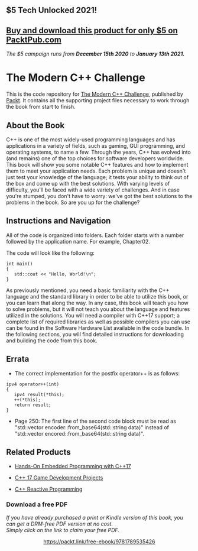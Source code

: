 ## $5 Tech Unlocked 2021!
[Buy and download this product for only $5 on PacktPub.com](https://www.packtpub.com/)
-----
*The $5 campaign         runs from __December 15th 2020__ to __January 13th 2021.__*

# The Modern C++ Challenge
This is the code repository for [The Modern C++ Challenge](https://www.packtpub.com/product/the-modern-c-challenge/9781788993869), published by [Packt](https://www.packtpub.com/?utm_source=github). It contains all the supporting project files necessary to work through the book from start to finish.
## About the Book
C++ is one of the most widely-used programming languages and has applications in a variety of fields, such as gaming, GUI programming, and operating systems, to name a few. Through the years, C++ has evolved into (and remains) one of the top choices for software developers worldwide. This book will show you some notable C++ features and how to implement them to meet your application needs. Each problem is unique and doesn't just test your knowledge of the language; it tests your ability to think out of the box and come up with the best solutions. With varying levels of difficulty, you'll be faced with a wide variety of challenges. And in case you're stumped, you don't have to worry: we've got the best solutions to the problems in the book. So are you up for the challenge?

## Instructions and Navigation
All of the code is organized into folders. Each folder starts with a number followed by the application name. For example, Chapter02.



The code will look like the following:
```
int main()
{
   std::cout << "Hello, World!\n";
}
```

As previously mentioned, you need a basic familiarity with the C++ language and the standard library in order to be able to utilize this book, or you can learn that along the way. In any case, this book will teach you how to solve problems, but it will not teach you about the language and features utilized in the solutions. You will need a compiler with C++17 support; a complete list of required libraries as well as possible compilers you can use can be found in the Software Hardware List available in the code bundle. In the following sections, you will find detailed instructions for downloading and building the code from this book.

## Errata
* The correct implementation for the postfix operator++ is as follows:
```
ipv4 operator++(int)
{
   ipv4 result(*this);
   ++(*this);
   return result;
}
```
* Page 250: The first line of the second code block must be read as "std::vector encoder::from_base64(std::string data)" instead of "std::vector encored::from_base64(std::string data)".

## Related Products
* [Hands-On Embedded Programming with C++17](https://www.packtpub.com/application-development/hands-embedded-programming-c17?utm_source=github&utm_medium=repository&utm_campaign=9781788629300)

* [C++ 17 Game Development Projects](https://www.packtpub.com/game-development/c-17-game-development-projects?utm_source=github&utm_medium=repository&utm_campaign=9781788834087)

* [C++ Reactive Programming](https://www.packtpub.com/application-development/c-reactive-programming?utm_source=github&utm_medium=repository&utm_campaign=9781788629775)
### Download a free PDF

 <i>If you have already purchased a print or Kindle version of this book, you can get a DRM-free PDF version at no cost.<br>Simply click on the link to claim your free PDF.</i>
<p align="center"> <a href="https://packt.link/free-ebook/9781789535426">https://packt.link/free-ebook/9781789535426 </a> </p>
